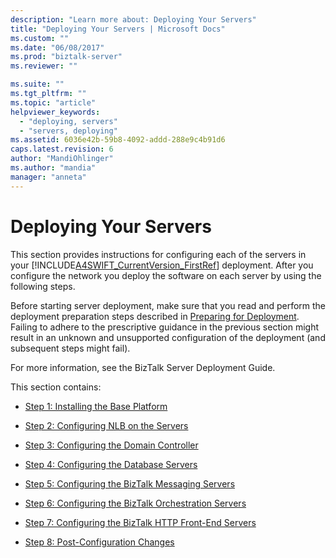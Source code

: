 ```yaml
---
description: "Learn more about: Deploying Your Servers"
title: "Deploying Your Servers | Microsoft Docs"
ms.custom: ""
ms.date: "06/08/2017"
ms.prod: "biztalk-server"
ms.reviewer: ""

ms.suite: ""
ms.tgt_pltfrm: ""
ms.topic: "article"
helpviewer_keywords: 
  - "deploying, servers"
  - "servers, deploying"
ms.assetid: 6036e42b-59b8-4092-addd-288e9c4b91d6
caps.latest.revision: 6
author: "MandiOhlinger"
ms.author: "mandia"
manager: "anneta"
---
```

# Deploying Your Servers
This section provides instructions for configuring each of the servers in your [!INCLUDE[A4SWIFT_CurrentVersion_FirstRef](../../includes/a4swift-currentversion-firstref-md.md)] deployment. After you configure the network you deploy the software on each server by using the following steps.  
  
 Before starting server deployment, make sure that you read and perform the deployment preparation steps described in [Preparing for Deployment](../../adapters-and-accelerators/accelerator-swift/preparing-for-deployment.md). Failing to adhere to the prescriptive guidance in the previous section might result in an unknown and unsupported configuration of the deployment (and subsequent steps might fail).  
  
 For more information, see the BizTalk Server Deployment Guide.  
  
 This section contains:  
  
-   [Step 1: Installing the Base Platform](../../adapters-and-accelerators/accelerator-swift/step-1-installing-the-base-platform.md)  
  
-   [Step 2: Configuring NLB on the Servers](../../adapters-and-accelerators/accelerator-swift/step-2-configuring-nlb-on-the-servers.md)  
  
-   [Step 3: Configuring the Domain Controller](../../adapters-and-accelerators/accelerator-swift/step-3-configuring-the-domain-controller.md)  
  
-   [Step 4: Configuring the Database Servers](../../adapters-and-accelerators/accelerator-swift/step-4-configuring-the-database-servers.md)  
  
-   [Step 5: Configuring the BizTalk Messaging Servers](../../adapters-and-accelerators/accelerator-swift/step-5-configuring-the-biztalk-messaging-servers.md)  
  
-   [Step 6: Configuring the BizTalk Orchestration Servers](../../adapters-and-accelerators/accelerator-swift/step-6-configuring-the-biztalk-orchestration-servers.md)  
  
-   [Step 7: Configuring the BizTalk HTTP Front-End Servers](../../adapters-and-accelerators/accelerator-swift/step-7-configuring-the-biztalk-http-front-end-servers.md)  
  
-   [Step 8: Post-Configuration Changes](../../adapters-and-accelerators/accelerator-swift/step-8-post-configuration-changes.md)
